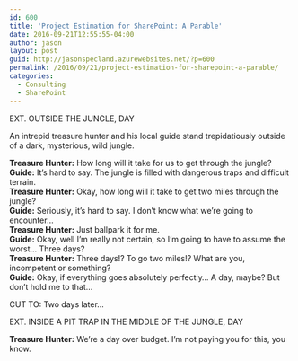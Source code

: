 ```yaml
---
id: 600
title: 'Project Estimation for SharePoint: A Parable'
date: 2016-09-21T12:55:55-04:00
author: jason
layout: post
guid: http://jasonspecland.azurewebsites.net/?p=600
permalink: /2016/09/21/project-estimation-for-sharepoint-a-parable/
categories:
  - Consulting
  - SharePoint
---
```

EXT. OUTSIDE THE JUNGLE, DAY

An intrepid treasure hunter and his local guide stand trepidatiously outside of a dark, mysterious, wild jungle.

**Treasure Hunter:** How long will it take for us to get through the jungle?  
**Guide:** It&#8217;s hard to say. The jungle is filled with dangerous traps and difficult terrain.  
**Treasure Hunter:** Okay, how long will it take to get two miles through the jungle?  
**Guide:** Seriously, it&#8217;s hard to say. I don&#8217;t know what we&#8217;re going to encounter&#8230;  
**Treasure Hunter:** Just ballpark it for me.  
**Guide:** Okay, well I&#8217;m really not certain, so I&#8217;m going to have to assume the worst&#8230; Three days?  
**Treasure Hunter:** Three days!? To go two miles!? What are you, incompetent or something?  
**Guide:** Okay, if everything goes absolutely perfectly&#8230; A day, maybe? But don&#8217;t hold me to that&#8230;

CUT TO: Two days later&#8230;

EXT. INSIDE A PIT TRAP IN THE MIDDLE OF THE JUNGLE, DAY

**Treasure Hunter:** We&#8217;re a day over budget. I&#8217;m not paying you for this, you know.